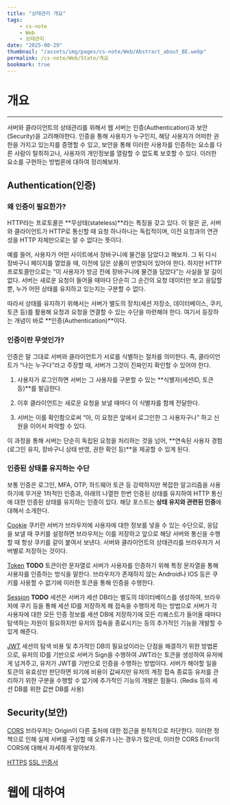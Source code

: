 ```yaml
---
title: "상태관리 개요"
tags:
    - cs-note
    - Web
    - 상태관리
date: "2025-08-29"
thumbnail: "/assets/img/pages/cs-note/Web/Abstract_about_BE.webp"
permalink: /cs-note/Web/State/개요
bookmark: true
---
```


# 개요
---

서버와 클라이언트의 상태관리를 위해서 웹 서버는 인증(Authentication)과 보안(Security)을 고려해야한다. 인증을 통해 사용자가 누구인지, 해당 사용자가 어떠한 권한을 가지고 있는지를 증명할 수 있고, 보안을 통해 이러한 사용자를 인증하는 요소를 다른 사람이 탈취하고나, 사용자의 개인정보를 열람할 수 없도록 보호할 수 있다. 이러한 요소를 구현하는 방법론에 대하여 정리해보자.

## Authentication(인증)

### 왜 인증이 필요한가?

HTTP라는 프로토콜은 **무상태(stateless)**라는 특징을 갖고 있다.
이 말은 곧, 서버와 클라이언트가 HTTP로 통신할 때 요청 하나하나는 독립적이며, 이전 요청과의 연관성을 HTTP 자체만으로는 알 수 없다는 뜻이다.

예를 들어, 사용자가 어떤 사이트에서 장바구니에 물건을 담았다고 해보자. 그 뒤 다시 장바구니 페이지를 열었을 때, 이전에 담은 상품이 반영되어 있어야 한다. 하지만 HTTP 프로토콜만으로는 “이 사용자가 방금 전에 장바구니에 물건을 담았다”는 사실을 알 길이 없다. 서버는 새로운 요청이 들어올 때마다 단순히 그 순간의 요청 데이터만 보고 응답할 뿐, 누가 어떤 상태를 유지하고 있는지는 구분할 수 없다.

따라서 상태를 유지하기 위해서는 서버가 별도의 장치(세션 저장소, 데이터베이스, 쿠키, 토큰 등)를 활용해 요청과 요청을 연결할 수 있는 수단을 마련해야 한다. 여기서 등장하는 개념이 바로 **인증(Authentication)**이다.

### 인증이란 무엇인가?

인증은 말 그대로 서버와 클라이언트가 서로를 식별하는 절차를 의미한다.
즉, 클라이언트가 “나는 누구다”라고 주장할 때, 서버가 그것이 진짜인지 확인할 수 있어야 한다.

1. 사용자가 로그인하면 서버는 그 사용자를 구분할 수 있는 **식별자(세션ID, 토큰 등)**를 발급한다.

2. 이후 클라이언트는 새로운 요청을 보낼 때마다 이 식별자를 함께 전달한다.

3. 서버는 이를 확인함으로써 “아, 이 요청은 앞에서 로그인한 그 사용자구나” 하고 신원을 이어서 파악할 수 있다.

이 과정을 통해 서버는 단순히 독립된 요청을 처리하는 것을 넘어, **연속된 사용자 경험(로그인 유지, 장바구니 상태 반영, 권한 확인 등)**을 제공할 수 있게 된다.

### 인증된 상태를 유지하는 수단

보통 인증은 로그인, MFA, OTP, 하드웨어 토큰 등 강력하지만 복잡한 알고리즘을 사용하기에 무거운 1차적인 인증과, 아래의 나열한 한번 인증된 상태를 유지하여 HTTP 통신에 대한 인증된 상태를 유지하는 인증이 있다. 해당 포스트는 **상태 유지와 관련된 인증**에 대해서 소개한다.


[Cookie](/cs-note/Web/State/Cookie)
쿠키란 서버가 브라우저에 사용자에 대한 정보를 넣을 수 있는 수단으로, 응답을 보낼 때 쿠키를 설정하면 브라우저는 이를 저장하고 앞으로 해당 서버와 통신을 수행할 때 항상 쿠키를 같이 붙여서 보낸다. 서버와 클라이언트의 상태관리를 브라우저가 서버별로 저장하는 것이다.

[Token]() **TODO**
토큰이란 문자열로 서버가 사용자를 인증하기 위해 특정 문자열을 통해 사용자를 인증하는 방식을 말한다. 브라우저가 존재하지 않는 Android나 IOS 등은 쿠키를 사용할 수 없기에 이러한 토큰을 통해 인증을 수행한다.

[Session]() **TODO**
세션은 서버가 세션 DB라는 별도의 데이터베이스를 생성하여, 브라우저에 쿠키 등을 통해 세션 ID를 저장하게 해 접속을 수행하게 하는 방법으로 서버가 각 사용자에 대한 모든 인증 정보를 세션 DB에 저장하기에 모든 리퀘스트가 들어올 때마다 탐색하는 자원이 필요하지만 유저의 접속을 종료시키는 등의 추가적인 기능을 개발할 수 있게 해준다.

[JWT](/cs-note/Web/State/JWT)
세션의 탐색 비용 및 추가적인 DB의 필요성이라는 단점을 해결하기 위한 방법론으로, 유저의 ID를 기반으로 서버가 Sign을 수행하여 JWT라는 토큰을 생성하여 유저에게 넘겨주고, 유저가 JWT를 기반으로 인증을 수행하는 방법이다. 서버가 해야할 일을 토큰의 유효성만 판단하면 되기에 비용이 값싸지만 유저의 계정 접속 종료등 유저를 관리하기 위한 구분을 수행할 수 없기에 추가적인 기능의 개발은 힘들다. (Redis 등의 세션 DB를 위한 값싼 DB를 사용)

## Security(보안)

[CORS](/cs-note/Web/State/CORS)
브라우저는 Origin이 다른 출처에 대한 접근을 원칙적으로 차단한다. 이러한 정책으로 인해 실제 서버를 구성할 때 오류가 나는 경우가 많은데, 이러한 CORS Error의 CORS에 대해서 자세하게 알아보자.

[HTTPS]()
[SSL 인증서]()
# 웹에 대하여